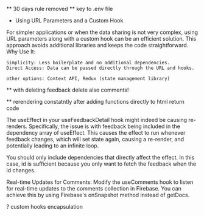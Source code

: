 ** 30 days rule removed
** key to .env file

* Using URL Parameters and a Custom Hook

For simpler applications or when the data sharing is not very complex, using URL parameters along with a custom hook can be an efficient solution. This approach avoids additional libraries and keeps the code straightforward.
Why Use It:

    Simplicity: Less boilerplate and no additional dependencies.
    Direct Access: Data can be passed directly through the URL and hooks.

    other options: Context API, Redux (state management library)

** with deleting feedback delete also comments!

** rerendering constatntly after adding functions directly to html return code

The useEffect in your useFeedbackDetail hook might indeed be causing re-renders. Specifically, the issue is with feedback being included in the dependency array of useEffect. This causes the effect to run whenever feedback changes, which will set state again, causing a re-render, and potentially leading to an infinite loop.

You should only include dependencies that directly affect the effect. In this case, id is sufficient because you only want to fetch the feedback when the id changes.

Real-time Updates for Comments:
Modify the useComments hook to listen for real-time updates to the comments collection in Firebase. You can achieve this by using Firebase's onSnapshot method instead of getDocs.

? custom hooks encapsulation
